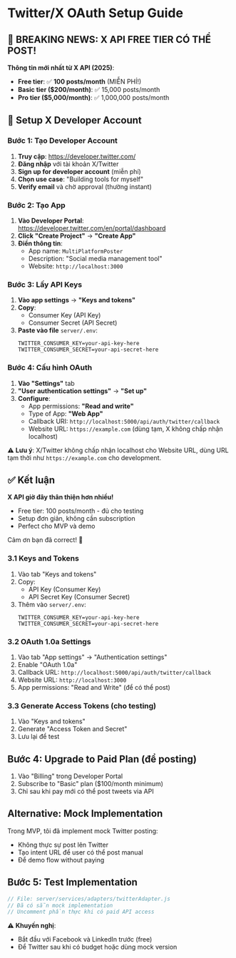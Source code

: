 # Twitter/X OAuth Setup Guide

## 🎉 **BREAKING NEWS: X API FREE TIER CÓ THỂ POST!**

**Thông tin mới nhất từ X API (2025)**:

- **Free tier**: ✅ **100 posts/month** (MIỄN PHÍ!)
- **Basic tier ($200/month)**: ✅ 15,000 posts/month
- **Pro tier ($5,000/month)**: ✅ 1,000,000 posts/month

## 🚀 **Setup X Developer Account**

### Bước 1: Tạo Developer Account

1. **Truy cập**: https://developer.twitter.com/
2. **Đăng nhập** với tài khoản X/Twitter
3. **Sign up for developer account** (miễn phí)
4. **Chọn use case**: "Building tools for myself"
5. **Verify email** và chờ approval (thường instant)

### Bước 2: Tạo App

1. **Vào Developer Portal**: https://developer.twitter.com/en/portal/dashboard
2. **Click "Create Project"** → **"Create App"**
3. **Điền thông tin**:
   - App name: `MultiPlatformPoster`
   - Description: "Social media management tool"
   - Website: `http://localhost:3000`

### Bước 3: Lấy API Keys

1. **Vào app settings** → **"Keys and tokens"**
2. **Copy**:
   - Consumer Key (API Key)
   - Consumer Secret (API Secret)
3. **Paste vào file** `server/.env`:
   ```env
   TWITTER_CONSUMER_KEY=your-api-key-here
   TWITTER_CONSUMER_SECRET=your-api-secret-here
   ```

### Bước 4: Cấu hình OAuth

1. **Vào "Settings"** tab
2. **"User authentication settings"** → **"Set up"**
3. **Configure**:
   - App permissions: **"Read and write"**
   - Type of App: **"Web App"**
   - Callback URI: `http://localhost:5000/api/auth/twitter/callback`
   - Website URL: `https://example.com` (dùng tạm, X không chấp nhận localhost)

⚠️ **Lưu ý**: X/Twitter không chấp nhận localhost cho Website URL, dùng URL tạm thời như `https://example.com` cho development.

## ✅ **Kết luận**

**X API giờ đây thân thiện hơn nhiều!**

- Free tier: 100 posts/month - đủ cho testing
- Setup đơn giản, không cần subscription
- Perfect cho MVP và demo

Cảm ơn bạn đã correct! 🙏

### 3.1 Keys and Tokens

1. Vào tab "Keys and tokens"
2. Copy:
   - API Key (Consumer Key)
   - API Secret Key (Consumer Secret)
3. Thêm vào `server/.env`:
   ```
   TWITTER_CONSUMER_KEY=your-api-key-here
   TWITTER_CONSUMER_SECRET=your-api-secret-here
   ```

### 3.2 OAuth 1.0a Settings

1. Vào tab "App settings" → "Authentication settings"
2. Enable "OAuth 1.0a"
3. Callback URL: `http://localhost:5000/api/auth/twitter/callback`
4. Website URL: `http://localhost:3000`
5. App permissions: "Read and Write" (để có thể post)

### 3.3 Generate Access Tokens (cho testing)

1. Vào "Keys and tokens"
2. Generate "Access Token and Secret"
3. Lưu lại để test

## Bước 4: Upgrade to Paid Plan (để posting)

1. Vào "Billing" trong Developer Portal
2. Subscribe to "Basic" plan ($100/month minimum)
3. Chỉ sau khi pay mới có thể post tweets via API

## Alternative: Mock Implementation

Trong MVP, tôi đã implement mock Twitter posting:

- Không thực sự post lên Twitter
- Tạo intent URL để user có thể post manual
- Để demo flow without paying

## Bước 5: Test Implementation

```javascript
// File: server/services/adapters/twitterAdapter.js
// Đã có sẵn mock implementation
// Uncomment phần thực khi có paid API access
```

⚠️ **Khuyến nghị**:

- Bắt đầu với Facebook và LinkedIn trước (free)
- Để Twitter sau khi có budget hoặc dùng mock version
